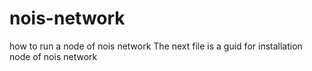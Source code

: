 # nois-network
how to run a node of nois network
The next file is a guid for installation node of nois network
